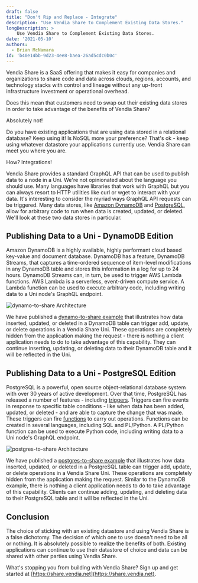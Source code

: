 ```yaml
---
draft: false
title: "Don't Rip and Replace - Integrate"
description: "Use Vendia Share to Complement Existing Data Stores."
longDescription: >
    Use Vendia Share to Complement Existing Data Stores.
date: '2021-05-10'
authors:
  - Brian McNamara
id: 'b40e14bb-9d23-4ee8-baea-26ad5cdc0b0c'
---
```


Vendia Share is a SaaS offering that makes it easy for companies and organizations to share code and data across clouds, regions, accounts, and technology stacks with control and lineage without any up-front infrastructure investment or operational overhead.

Does this mean that customers need to swap out their existing data stores in order to take advantage of the benefits of Vendia Share?

Absolutely not!

Do you have existing applications that are using data stored in a relational database?  Keep using it!  Is NoSQL more your preference?  That's ok - keep using whatever datastore your applications currently use.  Vendia Share can meet you where you are.

How?  Integrations!

Vendia Share provides a standard GraphQL API that can be used to publish data to a node in a Uni.  We're not opinionated about the language you should use.  Many languages have libraries that work with GraphQL but you can always resort to HTTP utilities like curl or wget to interact with your data.  It's interesting to consider the myriad ways GraphQL API requests can be triggered.  Many data stores, like [Amazon DynamoDB](http://aws.amazon.com/dynamodb) and [PostgreSQL](https://www.postgresql.org/), allow for arbitrary code to run when data is created, updated, or deleted.  We'll look at these two data stores in particular.


## Publishing Data to a Uni - DynamoDB Edition

Amazon DynamoDB is a highly available, highly performant cloud based key-value and document database.  DynamoDB has a feature, DynamoDB Streams, that captures a time-ordered sequence of item-level modifications in any DynamoDB table and stores this information in a log for up to 24 hours.  DynamoDB Streams can, in turn, be used to trigger AWS Lambda functions.  AWS Lambda is a serverless, event-driven compute service.  A Lambda function can be used to execute arbitrary code, including writing data to a Uni node's GraphQL endpoint.

![dynamo-to-share Architecture](https://d24nhiikxn5jns.cloudfront.net/images/blogs/2021-05-10-dont-rip-and-replace-integrate/dynamo-to-share.png)

We have published a [dynamo-to-share example](https://github.com/vendia/examples/tree/main/integrations/datastores/dynamo-to-share) that illustrates how data inserted, updated, or deleted in a DynamoDB table can trigger add, update, or delete operations in a Vendia Share Uni.  These operations are completely hidden from the application making the request - there is nothing a client application needs to do to take advantage of this capability.  They can continue inserting, updating, or deleting data to their DynamoDB table and it will be reflected in the Uni.


## Publishing Data to a Uni - PostgreSQL Edition

PostgreSQL is a powerful, open source object-relational database system with over 30 years of active development.  Over that time, PostgreSQL has released a number of features - including [triggers](https://www.postgresql.org/docs/current/sql-createtrigger.html).  Triggers can fire events in response to specific table conditions - like when data has been added, updated, or deleted - and are able to capture the change that was made.  These triggers can fire [functions](https://www.postgresql.org/docs/current/sql-createfunction.html) to carry out operations.  Functions can be created in several languages, including SQL and PL/Python.  A PL/Python function can be used to execute Python code, including writing data to a Uni node's GraphQL endpoint.

![postgres-to-share Architecture](https://d24nhiikxn5jns.cloudfront.net/images/blogs/2021-05-10-dont-rip-and-replace-integrate/postgres-to-share.png)

We have published a [postgres-to-share example](https://github.com/vendia/examples/tree/main/integrations/datastores/postgres-to-share) that illustrates how data inserted, updated, or deleted in a PostgreSQL table can trigger add, update, or delete operations in a Vendia Share Uni.  These operations are completely hidden from the application making the request.  Similar to the DynamoDB example, there is nothing a client application needs to do to take advantage of this capability.  Clients can continue adding, updating, and deleting data to their PostgreSQL table and it will be reflected in the Uni.


## Conclusion

The choice of sticking with an existing datastore and using Vendia Share is a false dichotomy.  The decision of which one to use doesn't need to be all or nothing.  It is absolutely possible to realize the benefits of both.  Existing applications can continue to use their datastore of choice and data can be shared with other parties using Vendia Share.

What's stopping you from building with Vendia Share?  Sign up and get started at [https://share.vendia.net](https://share.vendia.net).
